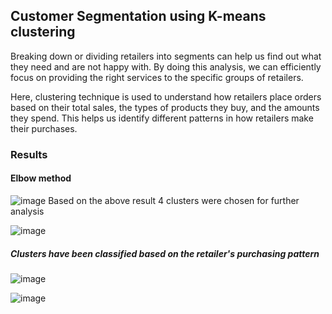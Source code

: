 ## Customer Segmentation using K-means clustering

Breaking down or dividing retailers into segments can help us find out what they need and are not happy with. 
By doing this analysis, we can efficiently focus on providing the right services to the specific groups of retailers.

Here, clustering technique is used to understand how retailers place orders based on their total sales, the types of products they buy, and the amounts they spend. This helps us identify different patterns in how retailers make their purchases.

### Results
#### Elbow method

  ![image](https://github.com/Niveathadmv/Customer-Segmentation-/assets/145948648/6b5ebd4e-3ff0-41fa-8cac-e2c62ff11fd6)
  Based on the above result 4 clusters were chosen for further analysis

  ![image](https://github.com/Niveathadmv/Customer-Segmentation-/assets/145948648/1e430cca-caec-489a-b837-250863ac57ec)

##### Clusters have been classified based on the retailer's purchasing pattern
  ![image](https://github.com/Niveathadmv/Customer-Segmentation-/assets/145948648/26a8e6dd-3631-43a1-b5e6-20c71662d756)


   ![image](https://github.com/Niveathadmv/Customer-Segmentation-/assets/145948648/5075ab36-d98d-4374-8a1a-f51875f73da0)


  

